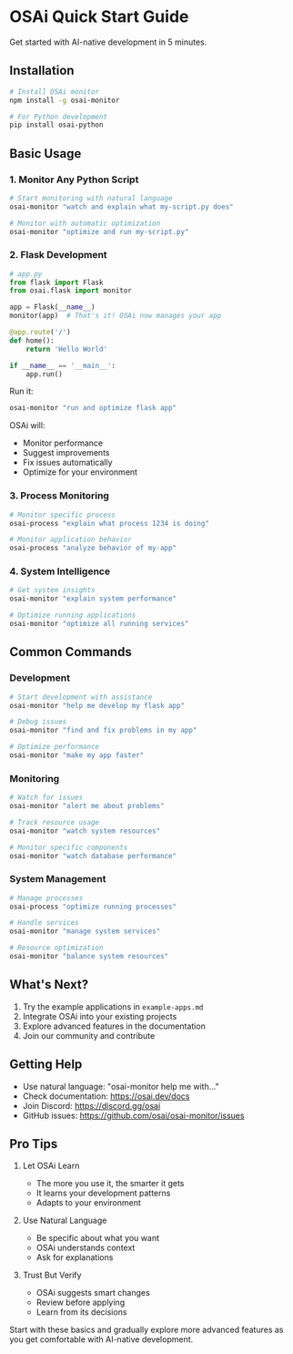 # OSAi Quick Start Guide

Get started with AI-native development in 5 minutes.

## Installation

```bash
# Install OSAi monitor
npm install -g osai-monitor

# For Python development
pip install osai-python
```

## Basic Usage

### 1. Monitor Any Python Script

```bash
# Start monitoring with natural language
osai-monitor "watch and explain what my-script.py does"

# Monitor with automatic optimization
osai-monitor "optimize and run my-script.py"
```

### 2. Flask Development

```python
# app.py
from flask import Flask
from osai.flask import monitor

app = Flask(__name__)
monitor(app)  # That's it! OSAi now manages your app

@app.route('/')
def home():
    return 'Hello World'

if __name__ == '__main__':
    app.run()
```

Run it:
```bash
osai-monitor "run and optimize flask app"
```

OSAi will:
- Monitor performance
- Suggest improvements
- Fix issues automatically
- Optimize for your environment

### 3. Process Monitoring

```bash
# Monitor specific process
osai-process "explain what process 1234 is doing"

# Monitor application behavior
osai-process "analyze behavior of my-app"
```

### 4. System Intelligence

```bash
# Get system insights
osai-monitor "explain system performance"

# Optimize running applications
osai-monitor "optimize all running services"
```

## Common Commands

### Development
```bash
# Start development with assistance
osai-monitor "help me develop my flask app"

# Debug issues
osai-monitor "find and fix problems in my app"

# Optimize performance
osai-monitor "make my app faster"
```

### Monitoring
```bash
# Watch for issues
osai-monitor "alert me about problems"

# Track resource usage
osai-monitor "watch system resources"

# Monitor specific components
osai-monitor "watch database performance"
```

### System Management
```bash
# Manage processes
osai-process "optimize running processes"

# Handle services
osai-monitor "manage system services"

# Resource optimization
osai-monitor "balance system resources"
```

## What's Next?

1. Try the example applications in `example-apps.md`
2. Integrate OSAi into your existing projects
3. Explore advanced features in the documentation
4. Join our community and contribute

## Getting Help

- Use natural language: "osai-monitor help me with..."
- Check documentation: https://osai.dev/docs
- Join Discord: https://discord.gg/osai
- GitHub issues: https://github.com/osai/osai-monitor/issues

## Pro Tips

1. Let OSAi Learn
   - The more you use it, the smarter it gets
   - It learns your development patterns
   - Adapts to your environment

2. Use Natural Language
   - Be specific about what you want
   - OSAi understands context
   - Ask for explanations

3. Trust But Verify
   - OSAi suggests smart changes
   - Review before applying
   - Learn from its decisions

Start with these basics and gradually explore more advanced features as you get comfortable with AI-native development.